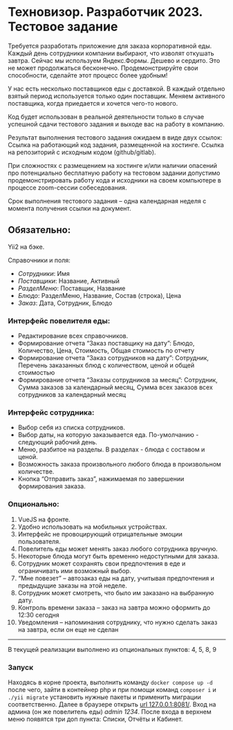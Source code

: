 # Техновизор. Разработчик 2023. Тестовое задание

Требуется разработать приложение для заказа корпоративной еды. Каждый день сотрудники компании выбирают, что изволят откушать завтра. Сейчас мы используем Яндекс.Формы. Дешево и сердито. Это не может продолжаться бесконечно. Продемонстрируйте свои способности, сделайте этот процесс более удобным!

У нас есть несколько поставщиков еды с доставкой. В каждый отдельно взятый период используется только один поставщик. Меняем активного поставщика, когда приедается и хочется чего-то нового.

Код будет использован в реальной деятельности только в случае успешной сдачи тестового задания и выходе вас на работу в компанию.

Результат выполнения тестового задания ожидаем в виде двух ссылок:
Ссылка на работающий код задания, размещенной на хостинге.
Ссылка на репозиторий с исходным кодом (github/gitlab).

При сложностях с размещением на хостинге и/или наличии опасений про потенциально бесплатную работу на тестовом задании допустимо продемонстрировать работу кода и исходники на своем компьютере в процессе zoom-сессии собеседования.

Срок выполнения тестового задания – одна календарная неделя с момента получения ссылки на документ.


## Обязательно:

Yii2 на бэке.

Справочники и поля:
* *Сотрудники*: Имя
* *Поставщики*: Название, Активный
* *РазделМеню*: Поставщик, Название
* *Блюдо*: РазделМеню, Название, Состав (строка), Цена
* *Заказ*: Дата, Сотрудник, Блюдо

### Интерфейс повелителя еды:
* Редактирование всех справочников.
* Формирование отчета “Заказ поставщику на дату”: Блюдо, Количество, Цена, Стоимость, Общая стоимость по отчету
* Формирование отчета “Заказ сотрудников на дату”: Сотрудник, Перечень заказанных блюд с количеством, ценой и общей стоимостью
* Формирование отчета “Заказы сотрудников за месяц”: Сотрудник, Сумма заказов за календарный месяц, Сумма всех заказов всех сотрудников за календарный месяц

### Интерфейс сотрудника:
* Выбор себя из списка сотрудников.
* Выбор даты, на которую заказывается еда. По-умолчанию - следующий рабочий день.
*  Меню, разбитое на разделы. В разделах - блюда с составом и ценой.
* Возможность заказа произвольного любого блюда в произвольном количестве.
* Кнопка “Отправить заказ”, нажимаемая по завершении формирования заказа.

### Опционально:
1. VueJS на фронте.
2. Удобно использовать на мобильных устройствах.
3. Интерфейс не провоцирующий отрицательные эмоции пользователя.
4. Повелитель еды может менять заказ любого сотрудника вручную.
5. Некоторые блюда могут быть временно недоступными для заказа.
6. Сотрудник может сохранять свои предпочтения в еде и ограничивать ими возможный выбор.
7. “Мне повезет” – автозаказ еды на дату, учитывая предпочтения и предыдущие заказы на этой неделе.
8. Сотрудник может смотреть, что было им заказано на выбранную дату.
9. Контроль времени заказа – заказ на завтра можно оформить до 12:30 сегодня
10. Уведомления – напоминания сотруднику, что нужно сделать заказ на завтра, если он еще не сделан


----------

В текущей реализации выполнено из опциональных пунктов: 4, 5, 8, 9

### Запуск

Находясь в корне проекта, выполнить команду `` docker compose up -d `` после чего, зайти в контейнер php и при помощи команд `` composer i `` и `` ./yii migrate`` установить нужные пакеты и применить миграции соответственно. Далее в браузере открыть [url 127.0.0.1:8081/](http://127.0.0.1:8081). Вход на админа (он же повелитель еды) *admin* *1234*. После входа в верхнем меню появятся три доп пункта: Списки, Отчёты и Кабинет.